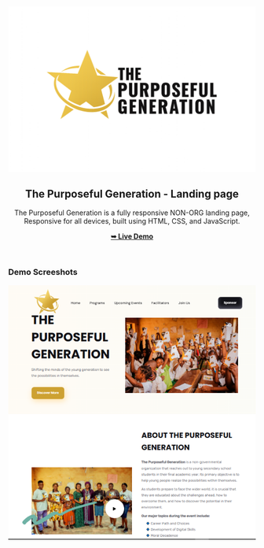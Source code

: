 <div align="center">
  
  <br />
  <br />
  
  <img src="all-images/logo2.png" />

  <h2 align="center">The Purposeful Generation - Landing page</h2>

  The Purposeful Generation is a fully responsive NON-ORG landing page, <br />Responsive for all devices, built using HTML, CSS, and JavaScript.

  <a href="https://brightsitedevapp.github.io/TPG/"><strong>➥ Live Demo</strong></a>

</div>

<br />

### Demo Screeshots

![TPG Desktop Demo](./readme-images/desktop.png "Desktop Demo")
